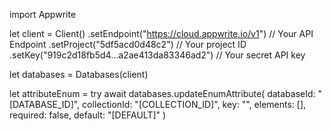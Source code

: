 import Appwrite

let client = Client()
    .setEndpoint("https://cloud.appwrite.io/v1") // Your API Endpoint
    .setProject("5df5acd0d48c2") // Your project ID
    .setKey("919c2d18fb5d4...a2ae413da83346ad2") // Your secret API key

let databases = Databases(client)

let attributeEnum = try await databases.updateEnumAttribute(
    databaseId: "[DATABASE_ID]",
    collectionId: "[COLLECTION_ID]",
    key: "",
    elements: [],
    required: false,
    default: "[DEFAULT]"
)

